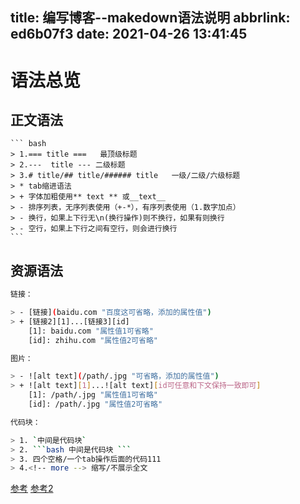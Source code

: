 title: 编写博客--makedown语法说明
abbrlink: ed6b07f3
date: 2021-04-26 13:41:45
---
# 语法总览

## 正文语法

	``` bash
	> 1.=== title ===	最顶级标题
	> 2.---  title --- 二级标题
	> 3.# title/## title/###### title	一级/二级/六级标题
	> * tab缩进语法
	> + 字体加粗使用** text ** 或__text__
	> - 排序列表，无序列表使用（+-*），有序列表使用（1.数字加点）
	> - 换行，如果上下行无\n(换行操作)则不换行，如果有则换行
	> - 空行，如果上下行之间有空行，则会进行换行
	```
	
## 资源语法

```bash
链接：

> - [链接](baidu.com "百度这可省略，添加的属性值")
> + [链接2][1]...[链接3][id]
	[1]: baidu.com "属性值1可省略"
	[id]: zhihu.com "属性值2可省略" 

图片：

> - ![alt text](/path/.jpg "可省略，添加的属性值")
> + ![alt text][1]...![alt text][id可任意和下文保持一致即可]
	[1]: /path/.jpg "属性值1可省略"
	[id]: /path/.jpg "属性值2可省略" 

代码块：

> 1. `中间是代码块`
> 2. ```bash 中间是代码块 ```
> 3. 四个空格/一个tab操作后面的代码111
> 4.<!-- more --> 缩写/不展示全文
```

[参考](https://www.appinn.com/markdown/basic.html)
[参考2][1]

[1]: https://www.appinn.com/markdown/basic.html
